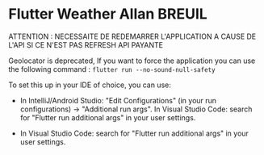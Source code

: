# Flutter Weather  Allan BREUIL

ATTENTION : NECESSAITE DE REDEMARRER L'APPLICATION A CAUSE DE L'API SI CE N'EST PAS REFRESH
API PAYANTE

Geolocator is deprecated, If you want to force the application you can use
the following command : ```flutter run --no-sound-null-safety```

To set this up in your IDE of choice, you can use:

* In IntelliJ/Android Studio: "Edit Configurations" (in your run configurations) → "Additional run args".
In Visual Studio Code: search for "Flutter run additional args" in your user settings.


* In Visual Studio Code: search for "Flutter run additional args" in your user settings.

